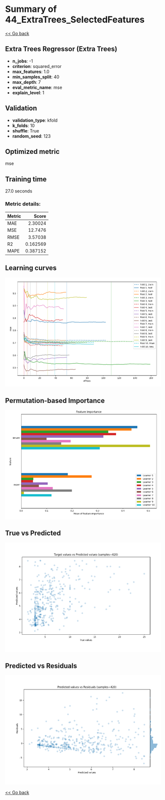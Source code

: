 # Summary of 44_ExtraTrees_SelectedFeatures

[<< Go back](../README.md)


## Extra Trees Regressor (Extra Trees)
- **n_jobs**: -1
- **criterion**: squared_error
- **max_features**: 1.0
- **min_samples_split**: 40
- **max_depth**: 7
- **eval_metric_name**: mse
- **explain_level**: 1

## Validation
 - **validation_type**: kfold
 - **k_folds**: 10
 - **shuffle**: True
 - **random_seed**: 123

## Optimized metric
mse

## Training time

27.0 seconds

### Metric details:
| Metric   |     Score |
|:---------|----------:|
| MAE      |  2.30024  |
| MSE      | 12.7476   |
| RMSE     |  3.57038  |
| R2       |  0.162569 |
| MAPE     |  0.387152 |



## Learning curves
![Learning curves](learning_curves.png)

## Permutation-based Importance
![Permutation-based Importance](permutation_importance.png)
## True vs Predicted

![True vs Predicted](true_vs_predicted.png)


## Predicted vs Residuals

![Predicted vs Residuals](predicted_vs_residuals.png)



[<< Go back](../README.md)
